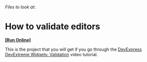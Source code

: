 <!-- default file list -->
*Files to look at*:

<!-- default file list end -->
# How to validate editors
<!-- run online -->
**[[Run Online]](https://codecentral.devexpress.com/t186483)**
<!-- run online end -->


This is the project that you will get if you go through the <a href="http://www.youtube.com/watch?v=xbn_NbeB5es&index=38&list=PL8h4jt35t1wjGvgflbHEH_e3b23AA30-z">DevExpress DevExtreme Widgets: Validation</a> video tutorial.

<br/>


